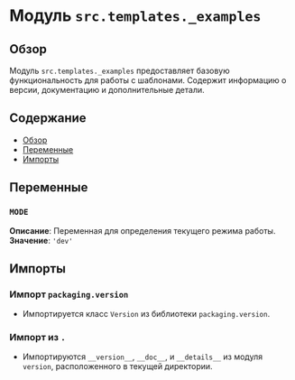 # Модуль `src.templates._examples`

## Обзор

Модуль `src.templates._examples` предоставляет базовую функциональность для работы с шаблонами. Содержит информацию о версии, документацию и дополнительные детали.

## Содержание

- [Обзор](#обзор)
- [Переменные](#переменные)
- [Импорты](#импорты)
  
## Переменные

### `MODE`

**Описание**: Переменная для определения текущего режима работы.
**Значение**: `'dev'`

## Импорты
### Импорт `packaging.version`
-   Импортируется класс `Version` из библиотеки `packaging.version`.
### Импорт из `.`
-   Импортируются `__version__`, `__doc__`, и `__details__` из модуля `version`, расположенного в текущей директории.